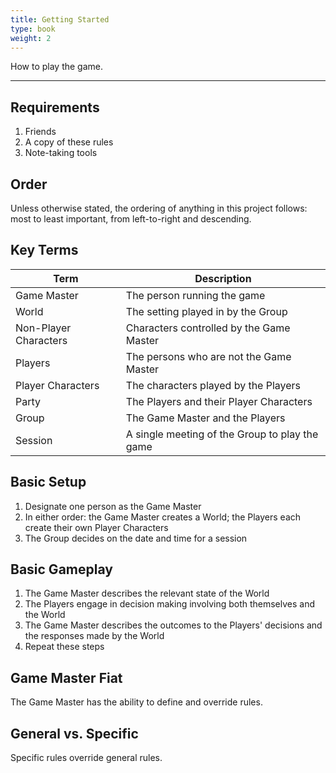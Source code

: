```yaml
---
title: Getting Started
type: book
weight: 2
---
```


How to play the game.

---

## Requirements

1. Friends
2. A copy of these rules
3. Note-taking tools

## Order

Unless otherwise stated, the ordering of anything in this project follows: most to least important, from left-to-right and descending.

## Key Terms

| Term                  | Description                                    |
| --------------------- | ---------------------------------------------- |
| Game Master           | The person running the game                    |
| World                 | The setting played in by the Group             |
| Non-Player Characters | Characters controlled by the Game Master       |
| Players               | The persons who are not the Game Master        |
| Player Characters     | The characters played by the Players           |
| Party                 | The Players and their Player Characters        |
| Group                 | The Game Master and the Players                |
| Session               | A single meeting of the Group to play the game |

## Basic Setup

1. Designate one person as the Game Master
2. In either order: the Game Master creates a World; the Players each create their own Player Characters
3. The Group decides on the date and time for a session

## Basic Gameplay

1. The Game Master describes the relevant state of the World
2. The Players engage in decision making involving both themselves and the World
3. The Game Master describes the outcomes to the Players' decisions and the responses made by the World
4. Repeat these steps

## Game Master Fiat

The Game Master has the ability to define and override rules.

## General vs. Specific

Specific rules override general rules.
